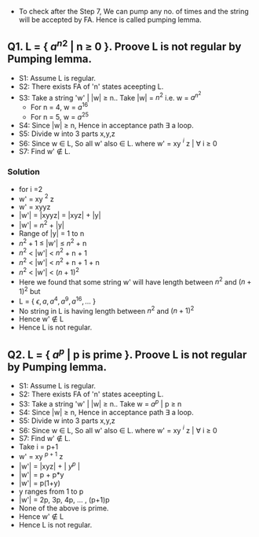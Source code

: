 - To check after the Step 7, We can pump any no. of times and the string will be accepted by FA. Hence is called pumping lemma.

## Q1. L = { ${a^{n}}^{2}$ | n $\geq$ 0 }. Proove L is not regular by Pumping lemma.
- S1: Assume L is regular.
- S2: There exists FA of 'n' states aceepting L.
- S3: Take a string 'w' | |w| $\geq$ n.. Take |w| = $n^{2}$ i.e. w = $a^{n^{2}}$
  - For n = 4, w = $a^{16}$
  - For n = 5, w = $a^{25}$
- S4: Since |w| $\geq$ n, Hence in acceptance path $\exists$ a loop.
- S5: Divide w into 3 parts x,y,z
- S6: Since w $\in$ L, So all w' also $\in$ L. where w' = xy $^{i}$ z | $\forall$ i $\geq$ 0
- S7: Find w' $\notin$ L.

### Solution
- for i =2
- w' = xy $^{2}$ z
- w' = xyyz
- |w'| = |xyyz| = |xyz| + |y|
- |w'| = $n^{2}$ + |y|
- Range of |y| = 1 to n
- $n^{2} + 1$ $\leq$ |w'| $\leq$ $n^{2}$ + n
- $n^{2}$ $\lt$ |w'| $\lt$ $n^{2}$ + n + 1
- $n^{2}$ $\lt$ |w'| $\lt$ $n^{2}$ + n + 1 + n
- $n^{2}$ $\lt$ |w'| $\lt$ $(n+1)^{2}$
- Here we found that some string w' will have length between $n^{2}$ and $(n+1)^{2}$ but
- L = { $\epsilon, a, a^{4}, a^{9}, a^{16}, ...$ }
- No string in L is having length between $n^{2}$ and $(n+1)^{2}$
- Hence w' $\notin$ L
- Hence L is not regular.

## Q2. L = { $a^{p}$ | p is prime }. Proove L is not regular by Pumping lemma.
- S1: Assume L is regular.
- S2: There exists FA of 'n' states aceepting L.
- S3: Take a string 'w' | |w| $\geq$ n.. Take w = $a^{p}$ | p $\geq$ n
- S4: Since |w| $\geq$ n, Hence in acceptance path $\exists$ a loop.
- S5: Divide w into 3 parts x,y,z
- S6: Since w $\in$ L, So all w' also $\in$ L. where w' = xy $^{i}$ z | $\forall$ i $\geq$ 0
- S7: Find w' $\notin$ L.
- Take i = p+1
- w' = xy $^{p+1}$ z
- |w'| = |xyz| + | $y^{p}$ |
- |w'| = p + p*y
- |w'| = p(1+y)
- y ranges from 1 to p
- |w'| = 2p, 3p, 4p, ... , (p+1)p
- None of the above is prime.
- Hence w' $\notin$ L
- Hence L is not regular.

